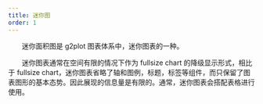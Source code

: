 ```yaml
---
title: 迷你图
order: 1
---
```


　　迷你面积图是 g2plot 图表体系中，迷你图表的一种。

　　迷你图表通常在空间有限的情况下作为 fullsize chart 的降级显示形式，相比于 fullsize chart，迷你图表省略了轴和图例，标题，标签等组件，而只保留了图表图形的基本态势。因此展现的信息量是有限的。通常，迷你图表会搭配表格进行使用。

